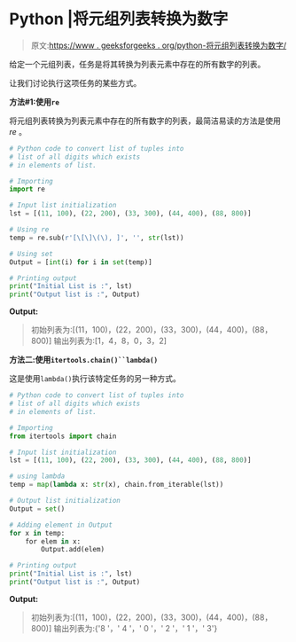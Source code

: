 # Python |将元组列表转换为数字

> 原文:[https://www . geeksforgeeks . org/python-将元组列表转换为数字/](https://www.geeksforgeeks.org/python-convert-list-of-tuples-into-digits/)

给定一个元组列表，任务是将其转换为列表元素中存在的所有数字的列表。

让我们讨论执行这项任务的某些方式。

**方法#1:使用`re`**

将元组列表转换为列表元素中存在的所有数字的列表，最简洁易读的方法是使用 *re* 。

```py
# Python code to convert list of tuples into
# list of all digits which exists
# in elements of list.

# Importing
import re

# Input list initialization
lst = [(11, 100), (22, 200), (33, 300), (44, 400), (88, 800)]

# Using re
temp = re.sub(r'[\[\]\(\), ]', '', str(lst))

# Using set
Output = [int(i) for i in set(temp)]

# Printing output
print("Initial List is :", lst)
print("Output list is :", Output)
```

**Output:**

> 初始列表为:[(11，100)，(22，200)，(33，300)，(44，400)，(88，800)]
> 输出列表为:[1，4，8，0，3，2]

**方法二:使用`itertools.chain()``lambda()`**

这是使用`lambda()`执行该特定任务的另一种方式。

```py
# Python code to convert list of tuples into
# list of all digits which exists
# in elements of list.

# Importing
from itertools import chain

# Input list initialization
lst = [(11, 100), (22, 200), (33, 300), (44, 400), (88, 800)]

# using lambda
temp = map(lambda x: str(x), chain.from_iterable(lst))

# Output list initialization
Output = set()

# Adding element in Output
for x in temp:
    for elem in x:
        Output.add(elem)

# Printing output
print("Initial List is :", lst)
print("Output list is :", Output)
```

**Output:**

> 初始列表为:[(11，100)，(22，200)，(33，300)，(44，400)，(88，800)]
> 输出列表为:{'8 '，' 4 '，' 0 '，' 2 '，' 1 '，' 3'}